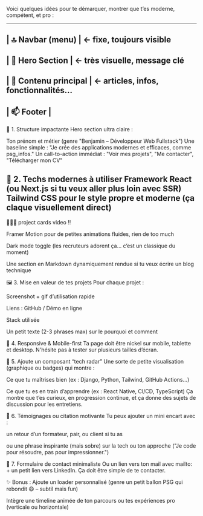 Voici quelques idées pour te démarquer, montrer que t’es moderne, compétent, et pro :

-------------------------------
|    🔝 Navbar (menu)         | ← fixe, toujours visible
-------------------------------
|    🎯 Hero Section          | ← très visuelle, message clé
-------------------------------
|    🔽 Contenu principal     | ← articles, infos, fonctionnalités...
-------------------------------
|    📫 Footer                |
-------------------------------


🎯 1. Structure impactante
Hero section ultra claire :

Ton prénom et métier (genre "Benjamin – Développeur Web Fullstack")
Une baseline simple : "Je crée des applications modernes et efficaces, comme psg_infos."
Un call-to-action immédiat : "Voir mes projets", "Me contacter", "Télécharger mon CV"

🧰 2. Techs modernes à utiliser
Framework React (ou Next.js si tu veux aller plus loin avec SSR)
Tailwind CSS pour le style propre et moderne (ça claque visuellement direct)
-----------------------------------------------------

🚀🚀🚀 project cards video !!

Framer Motion pour de petites animations fluides, rien de too much

Dark mode toggle (les recruteurs adorent ça… c’est un classique du moment)

Une section en Markdown dynamiquement rendue si tu veux écrire un blog technique





🖼️ 3. Mise en valeur de tes projets
Pour chaque projet :

Screenshot + gif d’utilisation rapide

Liens : GitHub / Démo en ligne

Stack utilisée

Un petit texte (2-3 phrases max) sur le pourquoi et comment

📱 4. Responsive & Mobile-first
Ta page doit être nickel sur mobile, tablette et desktop. N'hésite pas à tester sur plusieurs tailles d’écran.

🧠 5. Ajoute un composant “tech radar”
Une sorte de petite visualisation (graphique ou badges) qui montre :

Ce que tu maîtrises bien (ex : Django, Python, Tailwind, GitHub Actions…)

Ce que tu es en train d’apprendre (ex : React Native, CI/CD, TypeScript) Ça montre que t’es curieux, en progression continue, et ça donne des sujets de discussion pour les entretiens.

💬 6. Témoignages ou citation motivante
Tu peux ajouter un mini encart avec :

un retour d’un formateur, pair, ou client si tu as

ou une phrase inspirante (mais sobre) sur la tech ou ton approche ("Je code pour résoudre, pas pour impressionner.")

📩 7. Formulaire de contact minimaliste
Ou un lien vers ton mail avec mailto: + un petit lien vers LinkedIn. Ça doit être simple de te contacter.

✨ Bonus :
Ajoute un loader personnalisé (genre un petit ballon PSG qui rebondit 😄 – subtil mais fun)

Intègre une timeline animée de ton parcours ou tes expériences pro (verticale ou horizontale)
